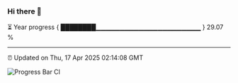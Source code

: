 ### Hi there 👋

⏳ Year progress { ████████▁▁▁▁▁▁▁▁▁▁▁▁▁▁▁▁▁▁▁▁▁▁ } 29.07 %

---

⏰ Updated on Thu, 17 Apr 2025 02:14:08 GMT

![Progress Bar CI](https://github.com/IshwaranRudhara/GIT-ACTION/workflows/Progress%20Bar%20CI/badge.svg)

